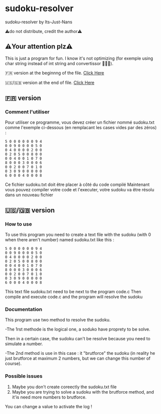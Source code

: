 # sudoku-resolver
sudoku-resolver by Its-Just-Nans

⚠️do not distribute, credit the author⚠️



## ⚠️Your attention plz⚠️
This is just a program for fun.
I know it's not optimizing (for exemple using char string instead of int string and convertissor 🤪🤪🤪).

🇫🇷 version at the beginnng of the file. [Click Here](https://github.com/Its-Just-Nans/sudoku-resolver/blob/master/README.md#-version)

🇺🇸/🇬🇧 version at the end of file. [Click Here](https://github.com/Its-Just-Nans/sudoku-resolver/blob/master/README.md#-version-1)





## 🇫🇷 version
### Comment l'utiliser
Pour utiliser ce programme, vous devez créer un fichier nommé sudoku.txt comme l'exemple ci-dessous (en remplacant les cases vides par des zéros) :

```
5 0 0 0 0 0 0 9 4
0 0 9 0 0 0 0 5 0
0 4 0 0 0 0 2 0 0
0 2 0 5 0 0 8 0 0
0 0 4 0 0 1 0 7 0
8 0 0 0 3 0 0 0 6
0 0 2 0 0 7 0 1 0
0 3 0 9 0 0 0 0 0
6 0 0 0 4 0 0 0 8
```
Ce fichier sudoku.txt doit être placer à côté du code compilé
Maintenant vous pouvez compiler votre code et l'executer, votre sudoku va être résolu dans un nouveau fichier






## 🇺🇸/🇬🇧 version
### How to use
To use this program you need to create a text file with the sudoku (with 0 when there aren't number) named sudoku.txt
like this :

```
5 0 0 0 0 0 0 9 4
0 0 9 0 0 0 0 5 0
0 4 0 0 0 0 2 0 0
0 2 0 5 0 0 8 0 0
0 0 4 0 0 1 0 7 0
8 0 0 0 3 0 0 0 6
0 0 2 0 0 7 0 1 0
0 3 0 9 0 0 0 0 0
6 0 0 0 4 0 0 0 8
```
This text file sudoku.txt need to be next to the program code.c
Then compile and execute code.c and the program will resolve the sudoku

### Documentation

This program use two method to resolve the sudoku.

-The 1rst methode is the logical one, a soduko have proprety to be solve.

Then in a certain case, the sudoku can't be resolve because you need to simulate a number.

-The 2nd method is use in this case : it "brutforce" the sudoku (in reality he just brutforce at maximum 2 numbers, but we can change this number of course).


### Possible issues
1. Maybe you don't create coreectly the sudoku.txt file
2. Maybe you are trying to solve a sudoku with the brutforce method, and it'is need more numbers to brutforce.

You can change a value to activate the log !
